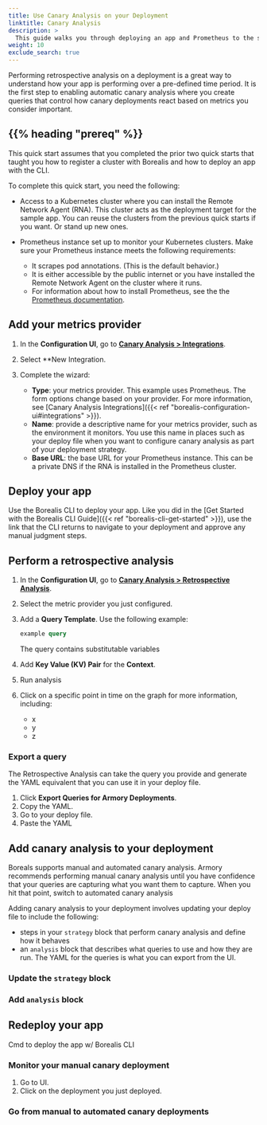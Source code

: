 ```yaml
---
title: Use Canary Analysis on your Deployment
linktitle: Canary Analysis
description: > 
  This guide walks you through deploying an app and Prometheus to the same Kubernetes cluster. Then, you perform a retrospective analysis on the performance of the app that you can then use to create canary analysis queries for subsequent deployments.s
weight: 10  
exclude_search: true
---
```


Performing retrospective analysis on a deployment is a great way to understand how your app is performing over a pre-defined time period. It is the first step to enabling automatic canary analysis where you create queries that control how canary deployments react based on metrics you consider important.

## {{% heading "prereq" %}}

This quick start assumes that you completed the prior two quick starts that taught you how to register a cluster with Borealis and how to deploy an app with the CLI.

To complete this quick start, you need the following:

- Access to a Kubernetes cluster where you can install the Remote Network Agent (RNA). This cluster acts as the deployment target for the sample app. You can reuse the clusters from the previous quick starts if you want. Or stand up new ones.
- Prometheus instance set up to monitor your Kubernetes clusters. Make sure your Prometheus instance meets the following requirements:

  - It scrapes pod annotations. (This is the default behavior.)
  - It is either accessible by the public internet or you have installed the Remote Network Agent on the cluster where it runs.
  - For information about how to install Prometheus, see the the [Prometheus documentation](https://prometheus.io/docs/prometheus/latest/installation/). 




## Add your metrics provider

1. In the **Configuration UI**, go to [**Canary Analysis > Integrations**](https://console.cloud.armory.io/configuration/metric-source-integrations/).
2. Select **New Integration.
3. Complete the wizard:
  
   - **Type**: your metrics provider. This example uses Prometheus. The form options change based on your provider. For more information, see [Canary Analysis Integrations]({{< ref "borealis-configuration-ui#integrations" >}}).
   - **Name**: provide a descriptive name for your metrics provider, such as the environment it monitors. You use this name in places such as your deploy file when you want to configure canary analysis as part of your deployment strategy.
   - **Base URL**: the base URL for your Prometheus instance. This can be a private DNS if the RNA is installed in the Prometheus cluster.

## Deploy your app

Use the Borealis CLI to deploy your app. 
Like you did in the [Get Started with the Borealis CLI Guide]({{< ref "borealis-cli-get-started" >}}), use the link that the CLI returns to navigate to your deployment and approve any manual judgment steps.


## Perform a retrospective analysis

1. In the **Configuration UI**, go to [**Canary Analysis > Retrospective Analysis**](https://console.cloud.armory.io/configuration/metric-source-integrations/).
2. Select the metric provider you just configured.
3. Add a **Query Template**. Use the following example:

   ```sql
   example query
   ```
   
   The query contains substitutable variables

4. Add **Key Value (KV) Pair** for the **Context**.
5. Run analysis
6. Click on a specific point in time on the graph for more information, including:

   - x
   - y
   - z
  
### Export a query

The Retrospective Analysis can take the query you provide and generate the YAML equivalent that you can use it in your deploy file.

1. Click **Export Queries for Armory Deployments**.
2. Copy the YAML.
3. Go to your deploy file.
4. Paste the YAML

## Add canary analysis to your deployment

Boreals supports manual and automated canary analysis. Armory recommends performing manual canary analysis until you have confidence that your queries are capturing what you want them to capture. When you hit that point, switch to automated canary analysis

Adding canary analysis to your deployment involves updating your deploy file to include the following:

- steps in your `strategy` block that perform canary analysis and define how it behaves
- an `analysis` block that describes what queries to use and how they are run. The YAML for the queries is what you can export from the UI.


### Update the `strategy` block

### Add `analysis` block



## Redeploy your app

Cmd to deploy the app w/ Borealis CLI

### Monitor your manual canary deployment

1. Go to UI.
2. Click on the deployment you just deployed.


### Go from manual to automated canary deployments